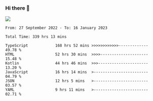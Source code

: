 ### Hi there 👋

<!--<a href="https://github.com/search?o=desc&q=author%3Abushiyi&s=committer-date&type=Commits">-->
<!--    <img align="center" height = "178" src="https://github-readme-stats.vercel.app/api?username=bushiyi&count_private=true&show_icons=true&theme=noctis_minimus&hide=contribs&include_all_commits=true" />-->
<!--</a>-->
<!--<a href="https://github.com/bushiyi?tab=repositories">-->
<!--    <img align="center" height = "178" src="https://github-readme-stats.vercel.app/api/top-langs/?username=bushiyi&count_private=true&theme=noctis_minimus" />-->
<!--</a>-->
 
<!-- [![Ashutosh's github activity graph](https://activity-graph.herokuapp.com/graph?username=bushiyi&theme=react&bg_color=1B2932&point=698B69&line=698B69)](https://github.com/ashutosh00710/github-readme-activity-graph)
 -->


![](https://raw.githubusercontent.com/bushiyi/bushiyi/master/assets/github-contribution-grid-snake.svg)

<!--START_SECTION:waka-->

```text
From: 27 September 2022 - To: 16 January 2023

Total Time: 339 hrs 13 mins

TypeScript            168 hrs 52 mins >>>>>>>>>>>>-------------   49.78 %
HTML                  52 hrs 30 mins  >>>>---------------------   15.48 %
Kotlin                44 hrs 46 mins  >>>----------------------   13.20 %
JavaScript            16 hrs 14 mins  >------------------------   04.79 %
JSON                  12 hrs 5 mins   >------------------------   03.57 %
YAML                  9 hrs 11 mins   >------------------------   02.71 %
```

<!--END_SECTION:waka-->

